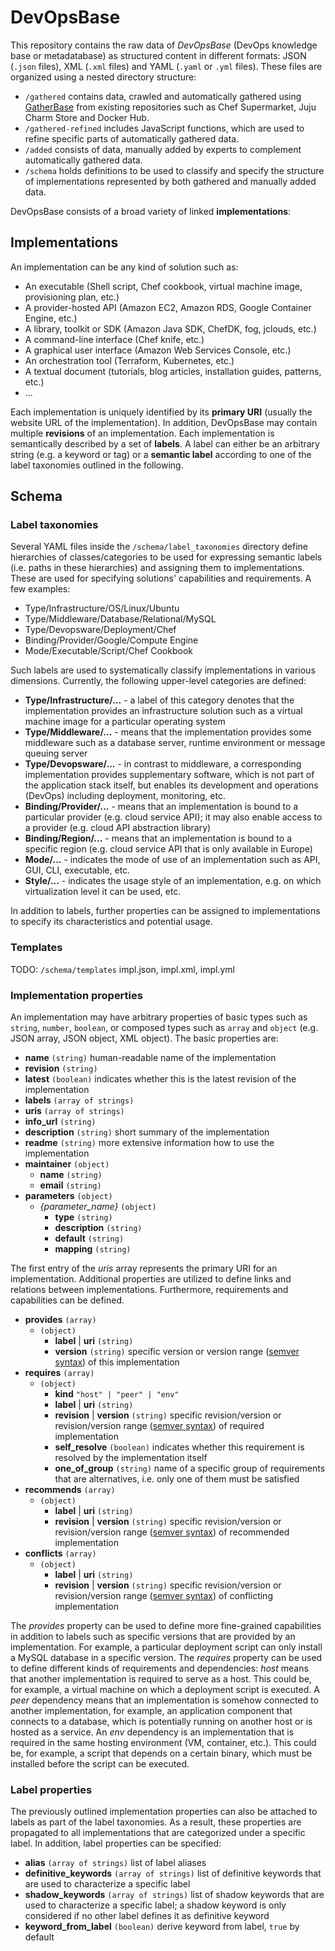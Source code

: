 # DevOpsBase

This repository contains the raw data of *DevOpsBase* (DevOps knowledge base or metadatabase) as structured content in different formats: JSON (`.json` files), XML (`.xml` files) and YAML (`.yaml` or `.yml` files).
These files are organized using a nested directory structure:

* `/gathered` contains data, crawled and automatically gathered using [GatherBase](https://github.com/gatherbase/gatherbase) from existing repositories such as Chef Supermarket, Juju Charm Store and Docker Hub.
* `/gathered-refined` includes JavaScript functions, which are used to refine specific parts of automatically gathered data.
* `/added` consists of data, manually added by experts to complement automatically gathered data.
* `/schema` holds definitions to be used to classify and specify the structure of implementations represented by both gathered and manually added data.

DevOpsBase consists of a broad variety of linked **implementations**:



## Implementations

An implementation can be any kind of solution such as:

* An executable (Shell script, Chef cookbook, virtual machine image, provisioning plan, etc.)
* A provider-hosted API (Amazon EC2, Amazon RDS, Google Container Engine, etc.)
* A library, toolkit or SDK (Amazon Java SDK, ChefDK, fog, jclouds, etc.)
* A command-line interface (Chef knife, etc.)
* A graphical user interface (Amazon Web Services Console, etc.)
* An orchestration tool (Terraform, Kubernetes, etc.)
* A textual document (tutorials, blog articles, installation guides, patterns, etc.)
* ...

Each implementation is uniquely identified by its **primary URI** (usually the website URL of the implementation).
In addition, DevOpsBase may contain multiple **revisions** of an implementation.
Each implementation is semantically described by a set of **labels**.
A label can either be an arbitrary string (e.g. a keyword or tag) or a **semantic label** according to one of the label taxonomies outlined in the following.



## Schema

### Label taxonomies

Several YAML files inside the `/schema/label_taxonomies` directory define hierarchies of classes/categories to be used for expressing semantic labels (i.e. paths in these hierarchies) and assigning them to implementations.
These are used for specifying solutions' capabilities and requirements.
A few examples:

* Type/Infrastructure/OS/Linux/Ubuntu
* Type/Middleware/Database/Relational/MySQL
* Type/Devopsware/Deployment/Chef
* Binding/Provider/Google/Compute Engine
* Mode/Executable/Script/Chef Cookbook

Such labels are used to systematically classify implementations in various dimensions. Currently, the following upper-level categories are defined:

* **Type/Infrastructure/...** - a label of this category denotes that the implementation provides an infrastructure solution such as a virtual machine image for a particular operating system
* **Type/Middleware/...** - means that the implementation provides some middleware such as a database server, runtime environment or message queuing server
* **Type/Devopsware/...** - in contrast to middleware, a corresponding implementation provides supplementary software, which is not part of the application stack itself, but enables its development and operations (DevOps) including deployment, monitoring, etc.
* **Binding/Provider/...** - means that an implementation is bound to a particular provider (e.g. cloud service API); it may also enable access to a provider (e.g. cloud API abstraction library)
* **Binding/Region/...** - means that an implementation is bound to a specific region (e.g. cloud service API that is only available in Europe)
* **Mode/...** - indicates the mode of use of an implementation such as API, GUI, CLI, executable, etc.
* **Style/...** - indicates the usage style of an implementation, e.g. on which virtualization level it can be used, etc.

In addition to labels, further properties can be assigned to implementations to specify its characteristics and potential usage.



### Templates

TODO: `/schema/templates` impl.json, impl.xml, impl.yml



### Implementation properties

An implementation may have arbitrary properties of basic types such as `string`, `number`, `boolean`, or composed types such as `array` and `object` (e.g. JSON array, JSON object, XML object).
The basic properties are:

* **name** `(string)` human-readable name of the implementation
* **revision** `(string)`
* **latest** `(boolean)` indicates whether this is the latest revision of the implementation
* **labels** `(array of strings)`
* **uris** `(array of strings)`
* **info_url** `(string)`
* **description** `(string)` short summary of the implementation
* **readme** `(string)` more extensive information how to use the implementation
* **maintainer** `(object)`
  * **name** `(string)`
  * **email** `(string)`
* **parameters** `(object)`
  * *{parameter_name}* `(object)`
    * **type** `(string)`
    * **description** `(string)`
    * **default** `(string)`
    * **mapping** `(string)`

The first entry of the *uris* array represents the primary URI for an implementation.
Additional properties are utilized to define links and relations between implementations.
Furthermore, requirements and capabilities can be defined.

* **provides** `(array)`
  * `(object)`
    * **label** | **uri** `(string)`
    * **version** `(string)` specific version or version range ([semver syntax](https://github.com/npm/node-semver)) of this implementation
* **requires** `(array)`
  * `(object)`
    * **kind** `"host" | "peer" | "env"`
    * **label** | **uri** `(string)`
    * **revision** | **version** `(string)` specific revision/version or revision/version range ([semver syntax](https://github.com/npm/node-semver)) of required implementation
    * **self_resolve** `(boolean)` indicates whether this requirement is resolved by the implementation itself
    * **one_of_group** `(string)` name of a specific group of requirements that are alternatives, i.e. only one of them must be satisfied
* **recommends** `(array)`
  * `(object)`
    * **label** | **uri** `(string)`
    * **revision** | **version** `(string)` specific revision/version or revision/version range ([semver syntax](https://github.com/npm/node-semver)) of recommended implementation
* **conflicts** `(array)`
  * `(object)`
    * **label** | **uri** `(string)`
    * **revision** | **version** `(string)` specific revision/version or revision/version range ([semver syntax](https://github.com/npm/node-semver)) of conflicting implementation

The *provides* property can be used to define more fine-grained capabilities in addition to labels such as specific versions that are provided by an implementation.
For example, a particular deployment script can only install a MySQL database in a specific version.
The *requires* property can be used to define different kinds of requirements and dependencies: *host* means that another implementation is required to serve as a host.
This could be, for example, a virtual machine on which a deployment script is executed.
A *peer* dependency means that an implementation is somehow connected to another implementation, for example, an application component that connects to a database, which is potentially running on another host or is hosted as a service.
An *env* dependency is an implementation that is required in the same hosting environment (VM, container, etc.).
This could be, for example, a script that depends on a certain binary, which must be installed before the script can be executed.



### Label properties

The previously outlined implementation properties can also be attached to labels as part of the label taxonomies.
As a result, these properties are propagated to all implementations that are categorized under a specific label.
In addition, label properties can be specified:

* **alias** `(array of strings)` list of label aliases
* **definitive_keywords** `(array of strings)` list of definitive keywords that are used to characterize a specific label
* **shadow_keywords** `(array of strings)` list of shadow keywords that are used to characterize a specific label; a shadow keyword is only considered if no other label defines it as definitive keyword
* **keyword_from_label** `(boolean)` derive keyword from label, `true` by default
